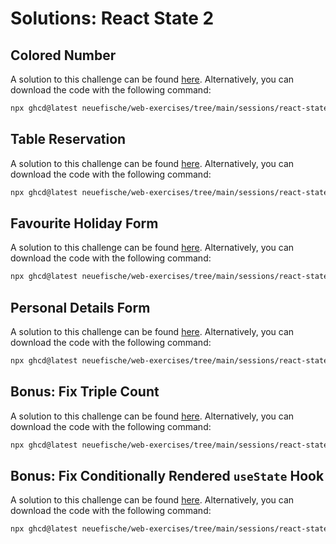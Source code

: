 # Solutions: React State 2

## Colored Number

A solution to this challenge can be found [here](https://github.com/neuefische/web-exercises/tree/main/sessions/react-state-2/colored-number_solution). Alternatively, you can download the code with the following command:

```bash
npx ghcd@latest neuefische/web-exercises/tree/main/sessions/react-state-2/colored-number_solution
```

## Table Reservation

A solution to this challenge can be found [here](https://github.com/neuefische/web-exercises/tree/main/sessions/react-state-2/table-reservation_solution). Alternatively, you can download the code with the following command:

```bash
npx ghcd@latest neuefische/web-exercises/tree/main/sessions/react-state-2/table-reservation_solution
```

## Favourite Holiday Form

A solution to this challenge can be found [here](https://github.com/neuefische/web-exercises/tree/main/sessions/react-state-2/favourite-holiday_solution). Alternatively, you can download the code with the following command:

```bash
npx ghcd@latest neuefische/web-exercises/tree/main/sessions/react-state-2/favourite-holiday_solution
```

## Personal Details Form

A solution to this challenge can be found [here](https://github.com/neuefische/web-exercises/tree/main/sessions/react-state-2/personal-details_solution). Alternatively, you can download the code with the following command:

```bash
npx ghcd@latest neuefische/web-exercises/tree/main/sessions/react-state-2/personal-details_solution
```

## Bonus: Fix Triple Count

A solution to this challenge can be found [here](https://github.com/neuefische/web-exercises/tree/main/sessions/react-state-2/triple-count_solution). Alternatively, you can download the code with the following command:

```bash
npx ghcd@latest neuefische/web-exercises/tree/main/sessions/react-state-2/triple-count_solution
```


## Bonus: Fix Conditionally Rendered `useState` Hook

A solution to this challenge can be found [here](https://github.com/neuefische/web-exercises/tree/main/sessions/react-state-2/conditional-usestate_solution). Alternatively, you can download the code with the following command:

```bash
npx ghcd@latest neuefische/web-exercises/tree/main/sessions/react-state-2/conditional-usestate_solution
```

